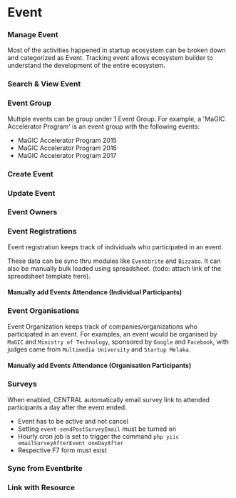 # Event

### Manage Event

Most of the activities happened in startup ecosystem can be broken down and categorized as Event. Tracking event allows ecosystem builder to understand the development of the entire ecosystem.

### Search & View Event

### Event Group

Multiple events can be group under 1 Event Group. For example, a 'MaGIC Accelerator Program' is an event group with the following events:

* MaGIC Accelerator Program 2015
* MaGIC Accelerator Program 2016
* MaGIC Accelerator Program 2017

### Create Event

### Update Event

### Event Owners

### Event Registrations

Event registration keeps track of individuals who participated in an event.

These data can be sync thru modules like `Eventbrite` and `Bizzabo`. It can also be manually bulk loaded using spreadsheet. \(todo: attach link of the spreadsheet template here\).

#### Manually a**dd Events Attendance \(Individual Participants\)**

### Event Organisations

Event Organization keeps track of companies/organizations who participated in an event. For examples, an event would be organised by `MaGIC` and `Ministry of Technology`, sponsored by `Google` and `Facebook`, with judges came from `Multimedia University` and `Startup Melaka`.

#### Manually a**dd Events Attendance \(Organisation Participants\)**

### Surveys

When enabled, CENTRAL automatically email survey link to attended participants a day after the event ended. 

* Event has to be active and not cancel
* Setting `event-sendPostSurveyEmail` must be turned on
* Hourly cron job is set to trigger the command `php yiic emailSurveyAfterEvent oneDayAfter`
* Respective F7 form must exist

### Sync from Eventbrite

### Link with Resource

